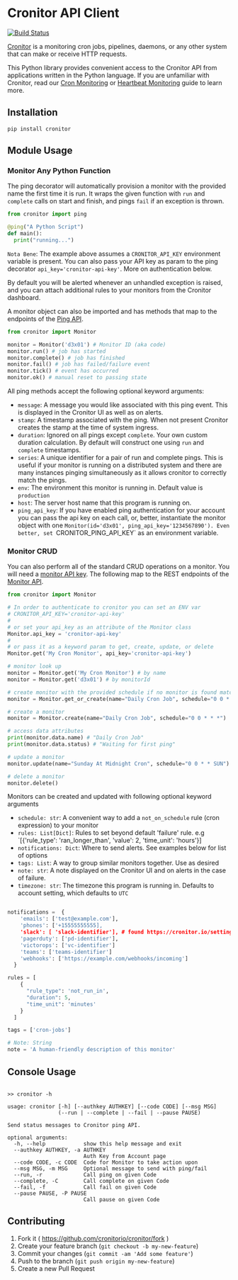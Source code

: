 # Cronitor API Client
[![Build Status](https://travis-ci.org/cronitorio/cronitor-python.svg?branch=master)](https://travis-ci.org/cronitorio/cronitor-python)

[Cronitor](https://cronitor.io/) is a monitoring cron jobs, pipelines, daemons, or any other system that can make or receive HTTP requests.

This Python library provides convenient access to the Cronitor API from applications written in the Python language. If you are unfamiliar with Cronitor, read our [Cron Monitoring](https://cronitor.io/docs/cron-job-monitoring) or [Heartbeat Monitoring](https://cronitor.io/docs/heartbeat-monitoring) guide to learn more.


## Installation

```
pip install cronitor
```


## Module Usage

### Monitor Any Python Function

The ping decorator will automatically provision a monitor with the provided name the first time it is run. It wraps the given function with `run` and `complete` calls on start and finish, and pings `fail` if an exception is thrown.

```python
from cronitor import ping

@ping("A Python Script")
def main():
  print("running...")
```
`Nota Bene`: The example above assumes a `CRONITOR_API_KEY` environment variable is present. You can also pass your API key as param to the ping decorator `api_key='cronitor-api-key'`. More on authentication below.

By default you will be alerted whenever an unhandled exception is raised, and you can attach additional rules to your monitors from the Cronitor dashboard.


A monitor object can also be imported and has methods that map to the endpoints of the [Ping API](https://cronitor.io/docs/ping-api).

```python
from cronitor import Monitor

monitor = Monitor('d3x01') # Monitor ID (aka code)
monitor.run() # job has started
monitor.complete() # job has finished
monitor.fail() # job has failed/failure event
monitor.tick() # event has occurred
monitor.ok() # manual reset to passing state
```

All ping methods accept the following optional keyword arguments:

- `message`: A message you would like associated with this ping event. This is displayed in the Cronitor UI as well as on alerts.
- `stamp`: A timestamp associated with the ping. When not present Cronitor creates the stamp at the time of system ingress.
- `duration`: Ignored on all pings except `complete`. Your own custom duration calculation. By default will construct one using `run` and `complete` timestamps.
- `series`: A unique identifier for a pair of run and complete pings. This is useful if your monitor is running on a distributed system and there are many instances pinging simultaneously as it allows cronitor to correctly match the pings.
- `env`: The environment this monitor is running in. Default value is `production`
- `host`: The server host name that this program is running on.
- `ping_api_key`: If you have enabled ping authentication for your account you can pass the api key on each call, or, better, instantiate the monitor object with one `Monitor(id='d3x01', ping_api_key='1234567890'). Even better, set `CRONITOR_PING_API_KEY` as an environment variable.


### Monitor CRUD

You can also perform all of the standard CRUD operations on a monitor. You will need a [monitor API key](https://cronitor.io/settings#integrations). The following map to the REST endpoints of the [Monitor API](http://cronitor.test/docs/monitor-api).

```python
from cronitor import Monitor

# In order to authenticate to cronitor you can set an ENV var
# CRONITOR_API_KEY='cronitor-api-key'
#
# or set your api_key as an attribute of the Monitor class
Monitor.api_key = 'cronitor-api-key'
#
# or pass it as a keyword param to get, create, update, or delete
Monitor.get('My Cron Monitor', api_key='cronitor-api-key')

# monitor look up
monitor = Monitor.get('My Cron Monitor') # by name
monitor = Monitor.get('d3x01') # by monitorId

# create monitor with the provided schedule if no monitor is found matching the name
monitor = Monitor.get_or_create(name="Daily Cron Job", schedule="0 0 * * *")

# create a monitor
monitor = Monitor.create(name="Daily Cron Job", schedule="0 0 * * *")

# access data attributes
print(monitor.data.name) # "Daily Cron Job"
print(monitor.data.status) # "Waiting for first ping"

# update a monitor
monitor.update(name="Sunday At Midnight Cron", schedule="0 0 * * SUN")

# delete a monitor
monitor.delete()
```

Monitors can be created and updated with following optional keyword arguments

- `schedule: str`: A convenient way to add a `not_on_schedule` rule (cron expression) to your monitor
- `rules: List[Dict]`: Rules to set beyond default 'failure' rule. e.g `[{'rule_type': 'ran_longer_than', 'value': 2, 'time_unit': 'hours'}]
- `notifications: Dict`: Where to send alerts. See examples below for list of options
- `tags: List`: A way to group similar monitors together. Use as desired
- `note: str`: A note displayed on the Cronitor UI and on alerts in the case of failure.
- `timezone: str`: The timezone this program is running in. Defaults to account setting, which defaults to `UTC`

```python

notifications =  {
    'emails': ['test@example.com'],
    'phones': ['+15555555555],
    'slack': [ 'slack-identifier'], # found https://cronitor.io/settings#integrations
    'pagerduty': ['pd-identifier'],
    'victorops': ['vc-identifier']
    'teams': ['teams-identifier']
    'webhooks': ['https://example.com/webhooks/incoming']
  }

rules = [
    {
      "rule_type": 'not_run_in',
      "duration": 5,
      "time_unit": 'minutes'
    }
  ]

tags = ['cron-jobs']

# Note: String
note = 'A human-friendly description of this monitor'

```


## Console Usage

```

>> cronitor -h

usage: cronitor [-h] [--authkey AUTHKEY] [--code CODE] [--msg MSG]
                (--run | --complete | --fail | --pause PAUSE)

Send status messages to Cronitor ping API.

optional arguments:
  -h, --help            show this help message and exit
  --authkey AUTHKEY, -a AUTHKEY
                        Auth Key from Account page
  --code CODE, -c CODE  Code for Monitor to take action upon
  --msg MSG, -m MSG     Optional message to send with ping/fail
  --run, -r             Call ping on given Code
  --complete, -C        Call complete on given Code
  --fail, -f            Call fail on given Code
  --pause PAUSE, -P PAUSE
                        Call pause on given Code
```


## Contributing

1. Fork it ( https://github.com/cronitorio/cronitor/fork )
2. Create your feature branch (`git checkout -b my-new-feature`)
3. Commit your changes (`git commit -am 'Add some feature'`)
4. Push to the branch (`git push origin my-new-feature`)
5. Create a new Pull Request
